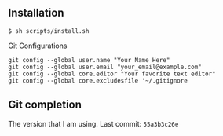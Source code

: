 ## Installation

```
$ sh scripts/install.sh
```

Git Configurations

```
git config --global user.name "Your Name Here"
git config --global user.email "your_email@example.com"
git config --global core.editor "Your favorite text editor"
git config --global core.excludesfile '~/.gitignore
```

## Git completion

The version that I am using. Last commit: `55a3b3c26e`
